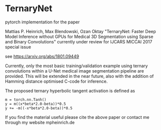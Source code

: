 # TernaryNet

pytorch implementation for the paper

Mattias P. Heinrich, Max Blendowski, Ozan Oktay
"TernaryNet: Faster Deep Model Inference without GPUs for Medical 3D Segmentation using Sparse and Binary Convolutions"
currently under review for IJCARS MICCAI 2017 special issue

see https://arxiv.org/abs/1801.09449

Currently, only the most basic training/validation example using ternary convolutions within a U-Net medical image segmentation pipeline are provided. This will be extended in the near future, also with the addition of Hamming distance optimised C-code for inference.

The proposed ternary hyperbolic tangent activation is defined as
``` 
m = torch.nn.Tanh()
y = m((x*beta*2.0-beta))*0.5
y += -m((-x*beta*2.0-beta))*0.5
```

If you find the material useful please cite the above paper or contact me through my website mpheinrich.de

